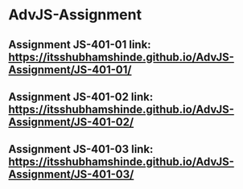 # AdvJS-Assignment
## Assignment JS-401-01 link: https://itsshubhamshinde.github.io/AdvJS-Assignment/JS-401-01/
## Assignment JS-401-02 link: https://itsshubhamshinde.github.io/AdvJS-Assignment/JS-401-02/
## Assignment JS-401-03 link: https://itsshubhamshinde.github.io/AdvJS-Assignment/JS-401-03/
